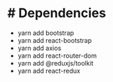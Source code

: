 # # Dependencies

- yarn add bootstrap
- yarn add react-bootstrap
- yarn add axios
- yarn add react-router-dom
- yarn add @reduxjs/toolkit
- yarn add react-redux
